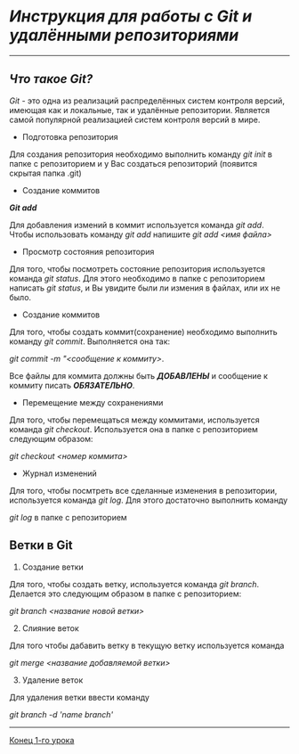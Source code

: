 # _Инструкция для работы с Git и удалёнными репозиториями_
---
## *Что такое Git?*
*Git* - это одна из реализаций распределённых систем контроля версий, имеющая как и локальные, так и удалённые репозитории. Является самой популярной реализацией систем контроля версий в мире.

- Подготовка репозитория

Для создания репозитория необходимо выполнить команду *git init*  в папке с репозиторием и у Вас создаться репозиторий (появится скрытая папка .git)

- Создание коммитов

___Git add___

Для добавления измений в коммит используется команда *git add*. Чтобы использовать команду *git add* напишите *git add <имя файла>*

- Просмотр состояния репозитория

Для того, чтобы посмотреть состояние репозитория используется команда *git status*. Для этого необходимо в папке с репозиторием написать *git status*, и Вы увидите были ли измения в файлах, или их не было.

- Создание коммитов

Для того, чтобы создать коммит(сохранение) необходимо выполнить команду *git commit*. Выполняется она так: 

*git commit -m "<сообщение к коммиту>*. 

Все файлы для коммита должны быть ***ДОБАВЛЕНЫ*** и сообщение к коммиту писать ***ОБЯЗАТЕЛЬНО***.

- Перемещение между сохранениями

Для того, чтобы перемещаться между коммитами, используется команда *git checkout*. Используется она в папке с репозиторием следующим образом: 

*git checkout <номер коммита>*

- Журнал изменений

Для того, чтобы посмтреть все сделанные изменения в репозитории, используется команда *git log*. Для этого достаточно выполнить команду 

*git log* в папке с репозиторием

## Ветки в Git

1. Создание ветки

Для того, чтобы создать ветку, используется команда *git branch*. Делается это следующим образом в папке с репозиторием: 

*git branch <название новой ветки>*

2. Слияние веток

Для того чтобы дабавить ветку в текущую ветку используется команда 

*git merge <название добавляемой ветки>*

3. Удаление веток

Для удаления ветки ввести команду 

*git branch -d 'name branch'*

---

[Конец 1-го урока](https://storage-api.petstory.ru/resize/1000x1000x80/ad/26/f4/ad26f4f7cb4c48a68c112c5792bbd687.jpeg) 